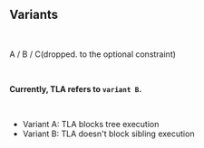 ## Variants

<br />

A / B / C(dropped. to the optional constraint)

<br />

**Currently, TLA refers to `variant B`.**

<br />

* Variant A: TLA blocks tree execution
* Variant B: TLA doesn't block sibling execution
